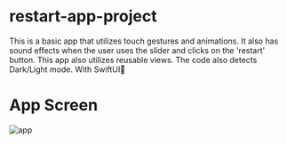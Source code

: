 # restart-app-project

This is a basic app that utilizes touch gestures and animations. It also has sound effects when the user uses the slider and clicks on the 'restart' button. This app also utilizes reusable views. The code also detects Dark/Light mode. With SwiftUI🧡

# App Screen
![app](https://user-images.githubusercontent.com/74216005/215470930-31914fd7-468e-4091-9640-281e2b2131cf.gif)
